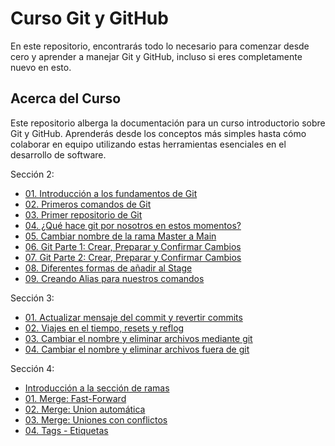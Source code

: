 # Curso Git y GitHub

En este repositorio, encontrarás todo lo necesario para comenzar desde cero y aprender a manejar Git y GitHub, incluso si eres completamente nuevo en esto.

## Acerca del Curso

Este repositorio alberga la documentación para un curso introductorio sobre Git y GitHub. Aprenderás desde los conceptos más simples hasta cómo colaborar en equipo utilizando estas herramientas esenciales en el desarrollo de software.

Sección 2:
* [01. Introducción a los fundamentos de Git](https://github.com/KIRIL13POK/GIT_GitHub/blob/main/Secci%C3%B3n_2/01_introduccionFundamentosGit.md)
* [02. Primeros comandos de Git](https://github.com/KIRIL13POK/GIT_GitHub/blob/main/Secci%C3%B3n_2/02_primerosComandos.md)
* [03. Primer repositorio de Git](https://github.com/KIRIL13POK/GIT_GitHub/blob/main/Secci%C3%B3n_2/03_nuestroPrimerRepositorioEnGit.md)
* [04. ¿Qué hace git por nosotros en estos momentos?](https://github.com/KIRIL13POK/GIT_GitHub/blob/main/Secci%C3%B3n_2/04_queHaceGitPorNosotros.md)
* [05. Cambiar nombre de la rama Master a Main](https://github.com/KIRIL13POK/GIT_GitHub/blob/main/Secci%C3%B3n_2/05_cambiar_nombre_de_la_rama.md)
* [06. Git Parte 1: Crear, Preparar y Confirmar Cambios](https://github.com/KIRIL13POK/GIT_GitHub/blob/main/Secci%C3%B3n_2/06_Git_CrearPrepararConfirmarCambios.md)
* [07. Git Parte 2: Crear, Preparar y Confirmar Cambios](https://github.com/KIRIL13POK/GIT_GitHub/blob/main/Secci%C3%B3n_2/07_Parte2_Git_CrearPrepararConfirmarCambios.md)
* [08. Diferentes formas de añadir al Stage](https://github.com/KIRIL13POK/GIT_GitHub/blob/main/Secci%C3%B3n_2/08_GestionDeArchivosYCarpetasEnGitAgregarComodinesYDirectoriosVacios.md)
* [09. Creando Alias para nuestros comandos](https://github.com/KIRIL13POK/GIT_GitHub/blob/main/Secci%C3%B3n_2/09_CreandoAliasParaComandos.md)

  
Sección 3:
* [01. Actualizar mensaje del commit y revertir commits](https://github.com/KIRIL13POK/GIT_GitHub/blob/main/Secci%C3%B3n_3/01_actualizarCommitYRevertirCommits.md)
* [02. Viajes en el tiempo, resets y reflog](https://github.com/KIRIL13POK/GIT_GitHub/blob/main/Secci%C3%B3n_3/02_viajesEnElTiempoResetsYReflog.md)
* [03. Cambiar el nombre y eliminar archivos mediante git ](https://github.com/KIRIL13POK/GIT_GitHub/blob/main/Secci%C3%B3n_3/03_CambiarElNombreYEliminarArchivosMedianteGit.md)
* [04. Cambiar el nombre y eliminar archivos fuera de git](https://github.com/KIRIL13POK/GIT_GitHub/blob/main/Secci%C3%B3n_3/04_cambiarElNombreYEliminarArchivosFueraDeGit.md)

Sección 4:
* [ Introducción a la sección de ramas ](https://github.com/KIRIL13POK/GIT_GitHub/blob/main/Secci%C3%B3n_4/seccion4GestionDeRamasEnUnSistemaDeControlDeVersionesGit.md)
* [01. Merge: Fast-Forward](https://github.com/KIRIL13POK/GIT_GitHub/blob/main/Secci%C3%B3n_4/01_mergeFastForward.md)
* [02. Merge: Union automática](https://github.com/KIRIL13POK/GIT_GitHub/blob/main/Secci%C3%B3n_4/02_mergeUnionAutomatica.md)
* [03. Merge: Uniones con conflictos](https://github.com/KIRIL13POK/GIT_GitHub/blob/main/Secci%C3%B3n_4/03_mergeUnionesConConflictos.md)
* [04. Tags - Etiquetas](https://github.com/KIRIL13POK/GIT_GitHub/blob/main/Secci%C3%B3n_4/04_tagsEtiquetas.md)


